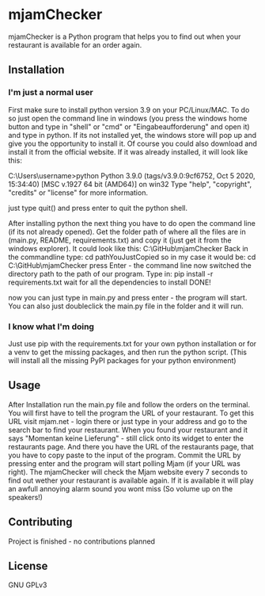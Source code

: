 # mjamChecker

mjamChecker is a Python program that helps you to find out when your restaurant is available for an order again.

## Installation

### I'm just a normal user

First make sure to install python version 3.9 on your PC/Linux/MAC.
To do so just open the command line in windows (you press the windows home button
and type in "shell" or "cmd" or "Eingabeaufforderung" and open it) and type in python.
If its not installed yet, the windows store will pop up and give you the opportunity to install it.
Of course you could also download and install it from the official website.
If it was already installed, it will look like this:

C:\Users\username>python
Python 3.9.0 (tags/v3.9.0:9cf6752, Oct  5 2020, 15:34:40) [MSC v.1927 64 bit (AMD64)] on win32
Type "help", "copyright", "credits" or "license" for more information.
>>>

just type quit() and press enter to quit the python shell.

After installing python the next thing you have to do open the command line (if its not already opened).
Get the folder path of where all the files are in (main.py, README, requirements.txt) and copy it (just get it from the windows explorer).
It could look like this: C:\GitHub\mjamChecker
Back in the commandline type: cd pathYouJustCopied
so in my case it would be: cd C:\GitHub\mjamChecker
press Enter - the command line now switched the directory path to the path of our program.
Type in: pip install -r requirements.txt
wait for all the dependencies to install
DONE!

now you can just type in main.py and press enter - the program will start.
You can also just doubleclick the main.py file in the folder and it will run.


### I know what I'm doing

Just use pip with the requirements.txt for your own python installation or for a venv to get the missing packages,
and then run the python script.
(This will install all the missing PyPI packages for your python environment)

## Usage


After Installation run the main.py file and follow the orders on the terminal.
You will first have to tell the program the URL of your restaurant.
To get this URL visit mjam.net - login there or just type in your address and go to the search bar to find your restaurant.
When you found your restaurant and it says "Momentan keine Lieferung" - still click onto its widget to enter the restaurants page.
And there you have the URL of the restaurants page, that you have to copy paste to the input of the program.
Commit the URL by pressing enter and the program will start polling Mjam (if your URL was right).
The mjamChecker will check the Mjam website every 7 seconds to find out wether your restaurant is available again.
If it is available it will play an awfull annoying alarm sound you wont miss (So volume up on the speakers!)

## Contributing
Project is finished - no contributions planned

## License
GNU GPLv3